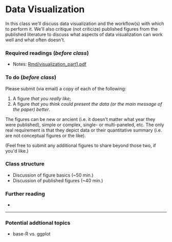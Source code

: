 # Data Visualization
In this class we'll discuss data visualization and the workflow(s) with which to perform it.  We'll also critique (not criticize) published figures from the published literature to discuss what aspects of data visualization can work well and what often doesn't.

### Required readings (_before class_)
- Notes: [Rmd/visualization_part1.pdf](Rmd/visualization_part1.pdf)

### To do (_before class_)
Please submit (via email) a copy of each of the following:
1. A figure _that you really like_;
2. A figure _that you think could present the data (or the main message of the paper) better_.

The figures can be new or ancient (i.e. it doesn't matter what year they were published), simple or complex, single- or multi-paneled, etc.  The only real requirement is that they depict data or their quantitative summary (i.e. are not conceptual figures or the like).

(Feel free to submit any additional figures to share beyond those two, if you'd like.)

### Class structure
- Discussion of figure basics (~50 min.)
- Discussion of published figures (~40 min.)

### Further reading
-
***
### Potential addtional topics
- base-R vs. ggplot
